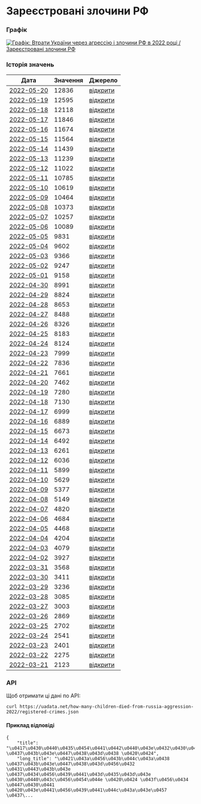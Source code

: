 # Зареєстровані злочини РФ
### Графік
[ ![Графік: Втрати України через агрессію і злочини РФ в 2022 році / Зареєстровані злочини РФ](https://uadata.net/screen?459183&u=%2Fhow-many-children-died-from-russia-aggression-2022%2Fregistered-crimes) ](https://uadata.net/how-many-children-died-from-russia-aggression-2022/registered-crimes)

### Історія значень
| Дата | Значення | Джерело |
|---|---|---|
| [2022-05-20](https://uadata.net/how-many-children-died-from-russia-aggression-2022/registered-crimes/2022-05-20+09%3A11%3A26) | 12836 | [відкрити](https://www.gp.gov.ua/storage/uploads/729ce70d-1f0e-46ab-9c31-67316c41c423/warcrime-20052022ua.jpg) |
| [2022-05-19](https://uadata.net/how-many-children-died-from-russia-aggression-2022/registered-crimes/2022-05-19+06%3A35%3A42) | 12595 | [відкрити](https://www.gp.gov.ua/storage/uploads/f157bcd0-aa9f-4e71-9a59-d6c4451486fc/warcrime-19052022ua.jpg) |
| [2022-05-18](https://uadata.net/how-many-children-died-from-russia-aggression-2022/registered-crimes/2022-05-18+06%3A58%3A14) | 12118 | [відкрити](https://www.gp.gov.ua/storage/uploads/551cfb50-48ba-42d6-9824-8afd86c68eb7/warcrime-18052022ua.jpg) |
| [2022-05-17](https://uadata.net/how-many-children-died-from-russia-aggression-2022/registered-crimes/2022-05-17+09%3A03%3A27) | 11846 | [відкрити](https://www.gp.gov.ua/storage/uploads/17eb2a64-fee8-4e10-9482-d9bccf3f209d/warcrime-17052022ua.jpg) |
| [2022-05-16](https://uadata.net/how-many-children-died-from-russia-aggression-2022/registered-crimes/2022-05-16+08%3A55%3A47) | 11674 | [відкрити](https://www.gp.gov.ua/storage/uploads/b1ce2209-15b4-430d-b816-dd69c190a4a8/warcrime-16052022ua.jpg) |
| [2022-05-15](https://uadata.net/how-many-children-died-from-russia-aggression-2022/registered-crimes/2022-05-15+09%3A22%3A37) | 11564 | [відкрити](https://www.gp.gov.ua/storage/uploads/9d4f9480-13f5-4cee-a0e6-904b51a3e977/warcrime-15052022ua.jpg) |
| [2022-05-14](https://uadata.net/how-many-children-died-from-russia-aggression-2022/registered-crimes/2022-05-14+09%3A27%3A14) | 11439 | [відкрити](https://www.gp.gov.ua/storage/uploads/dfbae14a-13e3-4876-bed1-aee4e7ea03aa/warcrime-14052022ua.jpg) |
| [2022-05-13](https://uadata.net/how-many-children-died-from-russia-aggression-2022/registered-crimes/2022-05-13+10%3A08%3A41) | 11239 | [відкрити](https://www.gp.gov.ua/storage/uploads/14f983ee-4de0-4a27-8b69-2ccd22e0a9b4/warcrime-13052022ua.jpg) |
| [2022-05-12](https://uadata.net/how-many-children-died-from-russia-aggression-2022/registered-crimes/2022-05-12+10%3A23%3A15) | 11022 | [відкрити](https://www.gp.gov.ua/storage/uploads/e27898a6-c562-44f4-9da4-d4d1cee03087/warcrime-12052022ua.jpg) |
| [2022-05-11](https://uadata.net/how-many-children-died-from-russia-aggression-2022/registered-crimes/2022-05-11+09%3A32%3A31) | 10785 | [відкрити](https://www.gp.gov.ua/storage/uploads/e9f1c98d-dab7-4f39-b721-71f09a239d7b/warcrime-11052022ua.jpg) |
| [2022-05-10](https://uadata.net/how-many-children-died-from-russia-aggression-2022/registered-crimes/2022-05-10+12%3A44%3A17) | 10619 | [відкрити](https://www.gp.gov.ua/storage/uploads/53714eae-644b-4f16-af06-97af7066a84d/warcrime-10052022ua.jpg) |
| [2022-05-09](https://uadata.net/how-many-children-died-from-russia-aggression-2022/registered-crimes/2022-05-09+10%3A15%3A26) | 10464 | [відкрити](https://www.gp.gov.ua/storage/uploads/6339dcae-41c4-46cd-bb6c-5595e8e8320e/warcrime-09052022ua.jpg) |
| [2022-05-08](https://uadata.net/how-many-children-died-from-russia-aggression-2022/registered-crimes/2022-05-08+10%3A39%3A37) | 10373 | [відкрити](https://www.gp.gov.ua/storage/uploads/9243141c-e0f8-41d8-84ad-e35cc08c4a8f/warcrime-08052022ua.jpg) |
| [2022-05-07](https://uadata.net/how-many-children-died-from-russia-aggression-2022/registered-crimes/2022-05-07+10%3A14%3A49) | 10257 | [відкрити](https://www.gp.gov.ua/storage/uploads/1c0a43d8-30ca-4de5-9fd7-84660f314386/warcrime-07052022ua.jpg) |
| [2022-05-06](https://uadata.net/how-many-children-died-from-russia-aggression-2022/registered-crimes/2022-05-06+11%3A33%3A18) | 10089 | [відкрити](https://www.gp.gov.ua/storage/uploads/94b8ee01-0176-4df4-9cf0-3fd6a7eca713/warcrime-06052022ua.jpg) |
| [2022-05-05](https://uadata.net/how-many-children-died-from-russia-aggression-2022/registered-crimes/2022-05-05+10%3A25%3A01) | 9831 | [відкрити](https://www.gp.gov.ua/storage/uploads/42f49518-d6ce-4ff4-90e4-bee9b76100d7/warcrime-05052022ua.jpg) |
| [2022-05-04](https://uadata.net/how-many-children-died-from-russia-aggression-2022/registered-crimes/2022-05-04+10%3A18%3A47) | 9602 | [відкрити](https://www.gp.gov.ua/storage/uploads/03653148-c6f0-429a-b6de-2da10d72b55a/warcrime-04052022ua.jpg) |
| [2022-05-03](https://uadata.net/how-many-children-died-from-russia-aggression-2022/registered-crimes/2022-05-03+11%3A32%3A24) | 9366 | [відкрити](https://www.gp.gov.ua/storage/uploads/8bbee9de-55b4-4910-8e51-d2d3530039b0/warcrime-03052022ua.jpg) |
| [2022-05-02](https://uadata.net/how-many-children-died-from-russia-aggression-2022/registered-crimes/2022-05-02+09%3A44%3A51) | 9247 | [відкрити](https://www.gp.gov.ua/storage/uploads/ace13d0f-76df-484f-b168-ceea8821d565/warcrime-02052022ua.jpg) |
| [2022-05-01](https://uadata.net/how-many-children-died-from-russia-aggression-2022/registered-crimes/2022-05-01+09%3A11%3A00) | 9158 | [відкрити](https://www.gp.gov.ua/storage/uploads/23b2ad7d-eec5-489b-9010-e2f07d078461/warcrime-01052022ua.jpg) |
| [2022-04-30](https://uadata.net/how-many-children-died-from-russia-aggression-2022/registered-crimes/2022-04-30+10%3A24%3A07) | 8991 | [відкрити](https://www.gp.gov.ua/storage/uploads/eaea03e4-0319-4cdd-868d-57a23e7d0307/warcrime-30042022ua.jpg) |
| [2022-04-29](https://uadata.net/how-many-children-died-from-russia-aggression-2022/registered-crimes/2022-04-29+08%3A39%3A38) | 8824 | [відкрити](https://www.gp.gov.ua/storage/uploads/471bde9f-f257-4b85-9d58-61fde93ed153/warcrime-29042022ua.jpg) |
| [2022-04-28](https://uadata.net/how-many-children-died-from-russia-aggression-2022/registered-crimes/2022-04-28+10%3A29%3A59) | 8653 | [відкрити](https://www.gp.gov.ua/storage/uploads/9d57ba8a-6aaa-47c6-8893-8343c8e53688/warcrime-28042022ua.jpg) |
| [2022-04-27](https://uadata.net/how-many-children-died-from-russia-aggression-2022/registered-crimes/2022-04-27+21%3A49%3A52) | 8488 | [відкрити](https://www.gp.gov.ua/storage/uploads/15b059a3-2a93-4059-b281-85d35121d997/warcrime-27042022ua.jpg) |
| [2022-04-26](https://uadata.net/how-many-children-died-from-russia-aggression-2022/registered-crimes/2022-04-26+10%3A42%3A18) | 8326 | [відкрити](https://www.gp.gov.ua/storage/uploads/20dfa11a-c0c6-4d10-8579-f72c0ad6798b/warcrime-26042022ua.jpg) |
| [2022-04-25](https://uadata.net/how-many-children-died-from-russia-aggression-2022/registered-crimes/2022-04-25+09%3A37%3A53) | 8183 | [відкрити](https://www.gp.gov.ua/storage/uploads/aa2c190e-63bd-47f2-bc41-be328a434bb6/warcrime-25042022ua.jpg) |
| [2022-04-24](https://uadata.net/how-many-children-died-from-russia-aggression-2022/registered-crimes/2022-04-24+15%3A16%3A27) | 8124 | [відкрити](https://www.gp.gov.ua/storage/uploads/fd9bdef9-b909-412a-9720-417fed3e770c/warcrime-24042022ua.jpg) |
| [2022-04-23](https://uadata.net/how-many-children-died-from-russia-aggression-2022/registered-crimes/2022-04-23+11%3A24%3A14) | 7999 | [відкрити](https://www.gp.gov.ua/storage/uploads/e84c7d5e-0bae-43d8-8482-df47eafe1b50/warcrime-23042022ua.jpg) |
| [2022-04-22](https://uadata.net/how-many-children-died-from-russia-aggression-2022/registered-crimes/2022-04-22+12%3A09%3A46) | 7836 | [відкрити](https://www.gp.gov.ua/storage/uploads/c05b46ac-427a-4187-93db-4538a8ed1321/warcrime-22042022ua.jpg) |
| [2022-04-21](https://uadata.net/how-many-children-died-from-russia-aggression-2022/registered-crimes/2022-04-21+10%3A51%3A22) | 7661 | [відкрити](https://www.gp.gov.ua/storage/uploads/565bd3f8-5061-43fa-b678-12fab4d64cb0/warcrime-21042022ua.jpg) |
| [2022-04-20](https://uadata.net/how-many-children-died-from-russia-aggression-2022/registered-crimes/2022-04-20+12%3A55%3A09) | 7462 | [відкрити](https://www.gp.gov.ua/storage/uploads/c3dcf583-690a-4bc1-a1ee-00c906267070/warcrime-20042022ua.jpg) |
| [2022-04-19](https://uadata.net/how-many-children-died-from-russia-aggression-2022/registered-crimes/2022-04-19+11%3A04%3A26) | 7280 | [відкрити](https://www.gp.gov.ua/storage/uploads/883815d7-3ca4-4f1c-9314-a819aa197f9d/warcrime-19042022ua.jpg) |
| [2022-04-18](https://uadata.net/how-many-children-died-from-russia-aggression-2022/registered-crimes/2022-04-18+11%3A07%3A06) | 7130 | [відкрити](https://www.gp.gov.ua/storage/uploads/f85338f2-324b-4067-839c-bce69ea01545/warcrime-18042022ua.jpg) |
| [2022-04-17](https://uadata.net/how-many-children-died-from-russia-aggression-2022/registered-crimes/2022-04-17+11%3A08%3A30) | 6999 | [відкрити](https://www.facebook.com/100064585280174/posts/351983286964511/) |
| [2022-04-16](https://uadata.net/how-many-children-died-from-russia-aggression-2022/registered-crimes/2022-04-16+13%3A40%3A19) | 6889 | [відкрити](https://www.gp.gov.ua/storage/uploads/131c1f27-6b22-4358-a860-b05119ff057f/warcrime-16042022ua.jpg) |
| [2022-04-15](https://uadata.net/how-many-children-died-from-russia-aggression-2022/registered-crimes/2022-04-15+09%3A58%3A09) | 6673 | [відкрити](https://www.gp.gov.ua/storage/uploads/41fe76df-d0b1-418d-9bfc-c3e0d65c425f/warcrime-15042022ua.jpg) |
| [2022-04-14](https://uadata.net/how-many-children-died-from-russia-aggression-2022/registered-crimes/2022-04-14+12%3A25%3A46) | 6492 | [відкрити](https://www.gp.gov.ua/storage/uploads/337e014b-6ed7-4e64-b58f-f5677eaaabf5/warcrime-14042022ua.jpg) |
| [2022-04-13](https://uadata.net/how-many-children-died-from-russia-aggression-2022/registered-crimes/2022-04-13+12%3A37%3A03) | 6261 | [відкрити](https://www.gp.gov.ua/storage/uploads/554f39b4-c760-4a80-a61c-2c6ad565d369/warcrime-13042022ua.jpg) |
| [2022-04-12](https://uadata.net/how-many-children-died-from-russia-aggression-2022/registered-crimes/2022-04-12+12%3A09%3A44) | 6036 | [відкрити](https://www.gp.gov.ua/storage/uploads/f5c5f576-bb43-4e73-892e-243cadfb3a99/warcrime-12042022ua.jpg) |
| [2022-04-11](https://uadata.net/how-many-children-died-from-russia-aggression-2022/registered-crimes/2022-04-11+12%3A08%3A53) | 5899 | [відкрити](https://www.gp.gov.ua/storage/uploads/e91a7a34-e4d2-42d4-8ebd-1d6b6843b6ee/warcrime-11042022ua.jpg) |
| [2022-04-10](https://uadata.net/how-many-children-died-from-russia-aggression-2022/registered-crimes/2022-04-10+09%3A30%3A37) | 5629 | [відкрити](https://www.gp.gov.ua/storage/uploads/0293c1af-3d9e-4fb7-b5e1-681311cb5768/warcrime-10042022ua.jpg) |
| [2022-04-09](https://uadata.net/how-many-children-died-from-russia-aggression-2022/registered-crimes/2022-04-09+12%3A14%3A23) | 5377 | [відкрити](https://www.gp.gov.ua/storage/uploads/7ed36207-c215-4def-ad12-3a5f7d9e4f69/warcrime-09042022ua.jpg) |
| [2022-04-08](https://uadata.net/how-many-children-died-from-russia-aggression-2022/registered-crimes/2022-04-08+20%3A32%3A43) | 5149 | [відкрити](https://www.gp.gov.ua/storage/uploads/e5ac23e0-a134-4477-bcc5-daea5dc80015/warcrime-08042022ua.jpg) |
| [2022-04-07](https://uadata.net/how-many-children-died-from-russia-aggression-2022/registered-crimes/2022-04-07+13%3A47%3A04) | 4820 | [відкрити](https://www.gp.gov.ua/storage/uploads/3e9333ae-ef84-414f-97bf-7a01d92627a3/warcrime-07042022ua.jpg) |
| [2022-04-06](https://uadata.net/how-many-children-died-from-russia-aggression-2022/registered-crimes/2022-04-06+15%3A38%3A54) | 4684 | [відкрити](https://www.gp.gov.ua/storage/uploads/bc078a40-6ba4-42bb-8ddb-3e5d4a9d79f7/warcrime-06042022ua.jpg) |
| [2022-04-05](https://uadata.net/how-many-children-died-from-russia-aggression-2022/registered-crimes/2022-04-05+14%3A44%3A28) | 4468 | [відкрити](https://www.gp.gov.ua/storage/uploads/c61eb4e6-5209-44b5-b1e0-86395db8132a/warcrime-05042022ua.jpg) |
| [2022-04-04](https://uadata.net/how-many-children-died-from-russia-aggression-2022/registered-crimes/2022-04-04+15%3A38%3A53) | 4204 | [відкрити](https://www.gp.gov.ua/storage/uploads/9a897aef-ad20-47df-8487-eb4dd2ea1828/warcrime-03042022ua.jpg) |
| [2022-04-03](https://uadata.net/how-many-children-died-from-russia-aggression-2022/registered-crimes/2022-04-03+12%3A24%3A21) | 4079 | [відкрити](https://www.gp.gov.ua/storage/uploads/9a897aef-ad20-47df-8487-eb4dd2ea1828/warcrime-03042022ua.jpg) |
| [2022-04-02](https://uadata.net/how-many-children-died-from-russia-aggression-2022/registered-crimes/2022-04-02+11%3A15%3A44) | 3927 | [відкрити](https://www.gp.gov.ua/) |
| [2022-03-31](https://uadata.net/how-many-children-died-from-russia-aggression-2022/registered-crimes/2022-03-31+12%3A14%3A33) | 3568 | [відкрити](https://www.gp.gov.ua/storage/uploads/4212adcf-7322-4365-b5a4-0a720576b868/warcrime-31032022ua.jpg) |
| [2022-03-30](https://uadata.net/how-many-children-died-from-russia-aggression-2022/registered-crimes/2022-03-30+09%3A36%3A32) | 3411 | [відкрити](https://www.gp.gov.ua/storage/uploads/22e73485-b269-4f92-a2dc-3741ddbc4f55/warcrime-30032022ua.jpg) |
| [2022-03-29](https://uadata.net/how-many-children-died-from-russia-aggression-2022/registered-crimes/2022-03-29+11%3A02%3A29) | 3236 | [відкрити](https://www.gp.gov.ua/storage/uploads/011d2b3a-12d6-4ca8-b925-d732264e7f03/warcrime-29032022ua.jpg) |
| [2022-03-28](https://uadata.net/how-many-children-died-from-russia-aggression-2022/registered-crimes/2022-03-28+12%3A46%3A07) | 3085 | [відкрити](https://www.gp.gov.ua/storage/uploads/37115a11-296d-445e-9368-1d24367f798e/warcrime-28032022ua.jpg) |
| [2022-03-27](https://uadata.net/how-many-children-died-from-russia-aggression-2022/registered-crimes/2022-03-27+09%3A50%3A17) | 3003 | [відкрити](https://www.gp.gov.ua/storage/uploads/7f770225-6d6c-4554-ac02-c4671e84d8b4/warcrime-27032022ua.jpg) |
| [2022-03-26](https://uadata.net/how-many-children-died-from-russia-aggression-2022/registered-crimes/2022-03-26+12%3A46%3A41) | 2869 | [відкрити](https://www.gp.gov.ua/storage/uploads/a80ff9a4-998b-42d5-be44-1df19452f3d0/warcrime-26032022ua.jpg) |
| [2022-03-25](https://uadata.net/how-many-children-died-from-russia-aggression-2022/registered-crimes/2022-03-25+09%3A14%3A51) | 2702 | [відкрити](https://www.gp.gov.ua/storage/uploads/435a24f3-d97d-486a-a3c2-745fb44b639d/warcrime-25032022ua.jpg) |
| [2022-03-24](https://uadata.net/how-many-children-died-from-russia-aggression-2022/registered-crimes/2022-03-24+12%3A47%3A22) | 2541 | [відкрити](https://www.gp.gov.ua/storage/uploads/f20d2d70-5e72-4d1f-8a23-86d97fd63b1e/warcrime-24032022ua.jpg) |
| [2022-03-23](https://uadata.net/how-many-children-died-from-russia-aggression-2022/registered-crimes/2022-03-23+22%3A48%3A39) | 2401 | [відкрити](https://web.archive.org/web/20220323063121im_/https://www.gp.gov.ua/storage/uploads/2e56a733-753c-40d4-a9e6-90aa9827b210/warcrime-23032022ua.jpg) |
| [2022-03-22](https://uadata.net/how-many-children-died-from-russia-aggression-2022/registered-crimes/2022-03-22+22%3A39%3A35) | 2275 | [відкрити](https://web.archive.org/web/20220322062952im_/https://www.gp.gov.ua/storage/uploads/b8d15243-a4bd-4fa5-a3b9-26fb89f25423/warcrime-22032022ua.jpg) |
| [2022-03-21](https://uadata.net/how-many-children-died-from-russia-aggression-2022/registered-crimes/2022-03-21+22%3A49%3A40) | 2123 | [відкрити](https://web.archive.org/web/20220321183921im_/https://www.gp.gov.ua/storage/uploads/be259ba9-bb18-4b5f-92c0-b16f8474504d/warcrime-21032022ua.jpg) |
### API
Щоб отримати ці дані по API:
```
curl https://uadata.net/how-many-children-died-from-russia-aggression-2022/registered-crimes.json
```
#### Приклад відповіді 
```
{
    "title": "\u0417\u0430\u0440\u0435\u0454\u0441\u0442\u0440\u043e\u0432\u0430\u043d\u0456 \u0437\u043b\u043e\u0447\u0438\u043d\u0438 \u0420\u0424",
    "long_title": "\u0421\u043a\u0456\u043b\u044c\u043a\u0438 \u0437\u043b\u043e\u0447\u0438\u043d\u0456\u0432 \u0431\u0443\u043b\u043e \u0437\u0434\u0456\u0439\u0441\u043d\u0435\u043d\u043e \u0430\u0440\u043c\u0456\u0454\u044e \u0420\u0424 \u043f\u0456\u0434 \u0447\u0430\u0441 \u0420\u043e\u0441\u0456\u0439\u0441\u044c\u043a\u043e\u0457 \u0437\...
```